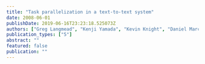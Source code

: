 ```yaml
---
title: "Task parallelization in a text-to-text system"
date: 2008-06-01
publishDate: 2019-06-16T23:23:18.525073Z
authors: ["Greg Langmead", "Kenji Yamada", "Kevin Knight", "Daniel Marcu"]
publication_types: ["5"]
abstract: ""
featured: false
publication: ""
---
```


